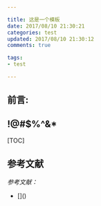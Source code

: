 ```yaml
---

title: 这是一个模板
date: 2017/08/10 21:30:21
categories: test
updated: 2017/08/10 21:30:12
comments: true

tags:
- test

---
```


## 前言:





## !@#$%^&*

[TOC]

## 参考文献

*参考文献：*

- \[\]\(\)

[T_T]:
    测试


